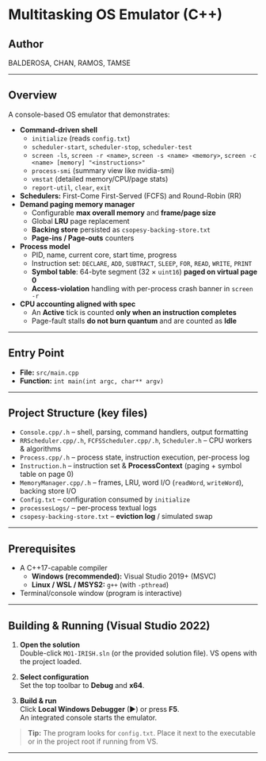 # Multitasking OS Emulator (C++)

## Author
BALDEROSA, CHAN, RAMOS, TAMSE

---

## Overview
A console-based OS emulator that demonstrates:

- **Command-driven shell**
  - `initialize` (reads `config.txt`)
  - `scheduler-start`, `scheduler-stop`, `scheduler-test`
  - `screen -ls`, `screen -r <name>`, `screen -s <name> <memory>`, `screen -c <name> [memory] "<instructions>"`
  - `process-smi` (summary view like nvidia-smi)
  - `vmstat` (detailed memory/CPU/page stats)
  - `report-util`, `clear`, `exit`
- **Schedulers:** First-Come First-Served (FCFS) and Round-Robin (RR)
- **Demand paging memory manager**
  - Configurable **max overall memory** and **frame/page size**
  - Global **LRU** page replacement
  - **Backing store** persisted as `csopesy-backing-store.txt`
  - **Page-ins / Page-outs** counters
- **Process model**
  - PID, name, current core, start time, progress
  - Instruction set: `DECLARE`, `ADD`, `SUBTRACT`, `SLEEP`, `FOR`, `READ`, `WRITE`, `PRINT`
  - **Symbol table**: 64-byte segment (32 × `uint16`) **paged on virtual page 0**
  - **Access-violation** handling with per-process crash banner in `screen -r`
- **CPU accounting aligned with spec**
  - An **Active** tick is counted **only when an instruction completes**
  - Page-fault stalls **do not burn quantum** and are counted as **Idle**

---

## Entry Point
- **File:** `src/main.cpp`  
- **Function:** `int main(int argc, char** argv)`

---

## Project Structure (key files)
- `Console.cpp/.h` – shell, parsing, command handlers, output formatting  
- `RRScheduler.cpp/.h`, `FCFSScheduler.cpp/.h`, `Scheduler.h` – CPU workers & algorithms  
- `Process.cpp/.h` – process state, instruction execution, per-process log  
- `Instruction.h` – instruction set & **ProcessContext** (paging + symbol table on page 0)  
- `MemoryManager.cpp/.h` – frames, LRU, word I/O (`readWord`, `writeWord`), backing store I/O  
- `Config.txt` – configuration consumed by `initialize`  
- `processesLogs/` – per-process textual logs  
- `csopesy-backing-store.txt` – **eviction log** / simulated swap

---

## Prerequisites
- A C++17-capable compiler  
  - **Windows (recommended):** Visual Studio 2019+ (MSVC)  
  - **Linux / WSL / MSYS2:** `g++` (with `-pthread`)
- Terminal/console window (program is interactive)

---

## Building & Running (Visual Studio 2022)

1. **Open the solution**  
   Double-click `MO1-IRISH.sln` (or the provided solution file). VS opens with the project loaded.

2. **Select configuration**  
   Set the top toolbar to **Debug** and **x64**.

3. **Build & run**  
   Click **Local Windows Debugger** (▶) or press **F5**.  
   An integrated console starts the emulator.

> **Tip:** The program looks for `config.txt`. Place it next to the executable or in the project root if running from VS.

---
